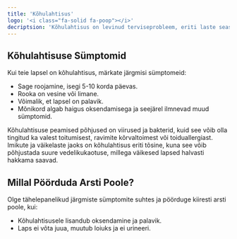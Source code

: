 ```yaml
---
title: 'Kõhulahtisus'
logo: '<i class="fa-solid fa-poop"></i>'
decriptsion: 'Kõhulahtisus on levinud terviseprobleem, eriti laste seas. See võib olla murettekitav nii vanematele kui ka lastele endile. Selles blogipostituses uurime kõhulahtisuse põhjuseid, sümptomeid ja kuidas saate aidata oma last selle ebamugavusega toime tulla.'
---
```



## Kõhulahtisuse Sümptomid

Kui teie lapsel on kõhulahtisus, märkate järgmisi sümptomeid:

- Sage roojamine, isegi 5-10 korda päevas.
- Rooka on vesine või limane.
- Võimalik, et lapsel on palavik.
- Mõnikord algab haigus oksendamisega ja seejärel ilmnevad muud sümptomid.

Kõhulahtisuse peamised põhjused on viirused ja bakterid, kuid see võib olla tingitud ka valest toitumisest, ravimite kõrvaltoimest või toiduallergiast. Imikute ja väikelaste jaoks on kõhulahtisus eriti tõsine, kuna see võib põhjustada suure vedelikukaotuse, millega väikesed lapsed halvasti hakkama saavad.

## Millal Pöörduda Arsti Poole?

Olge tähelepanelikud järgmiste sümptomite suhtes ja pöörduge kiiresti arsti poole, kui:

- Kõhulahtisusele lisandub oksendamine ja palavik.
- Laps ei võta juua, muutub loiuks ja ei urineeri.